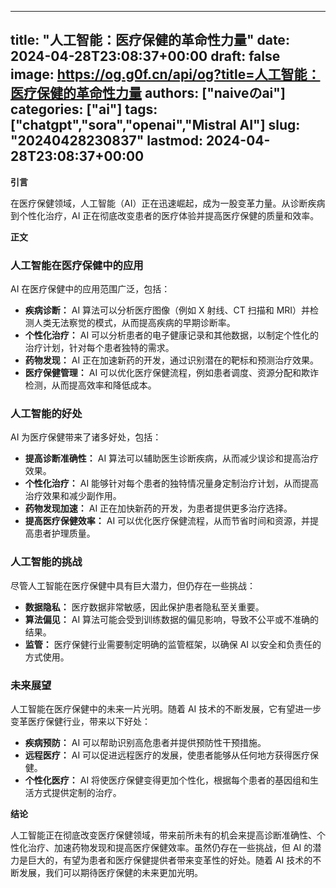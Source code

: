
---
title: "人工智能：医疗保健的革命性力量"
date: 2024-04-28T23:08:37+00:00
draft: false
image: https://og.g0f.cn/api/og?title=人工智能：医疗保健的革命性力量
authors: ["naiveのai"]
categories: ["ai"]
tags: ["chatgpt","sora","openai","Mistral AI"]
slug: "20240428230837"
lastmod: 2024-04-28T23:08:37+00:00
---
**引言**

在医疗保健领域，人工智能（AI）正在迅速崛起，成为一股变革力量。从诊断疾病到个性化治疗，AI 正在彻底改变患者的医疗体验并提高医疗保健的质量和效率。

**正文**

### 人工智能在医疗保健中的应用

AI 在医疗保健中的应用范围广泛，包括：

- **疾病诊断：** AI 算法可以分析医疗图像（例如 X 射线、CT 扫描和 MRI）并检测人类无法察觉的模式，从而提高疾病的早期诊断率。
- **个性化治疗：** AI 可以分析患者的电子健康记录和其他数据，以制定个性化的治疗计划，针对每个患者独特的需求。
- **药物发现：** AI 正在加速新药的开发，通过识别潜在的靶标和预测治疗效果。
- **医疗保健管理：** AI 可以优化医疗保健流程，例如患者调度、资源分配和欺诈检测，从而提高效率和降低成本。

### 人工智能的好处

AI 为医疗保健带来了诸多好处，包括：

- **提高诊断准确性：** AI 算法可以辅助医生诊断疾病，从而减少误诊和提高治疗效果。
- **个性化治疗：** AI 能够针对每个患者的独特情况量身定制治疗计划，从而提高治疗效果和减少副作用。
- **药物发现加速：** AI 正在加快新药的开发，为患者提供更多治疗选择。
- **提高医疗保健效率：** AI 可以优化医疗保健流程，从而节省时间和资源，并提高患者护理质量。

### 人工智能的挑战

尽管人工智能在医疗保健中具有巨大潜力，但仍存在一些挑战：

- **数据隐私：** 医疗数据非常敏感，因此保护患者隐私至关重要。
- **算法偏见：** AI 算法可能会受到训练数据的偏见影响，导致不公平或不准确的结果。
- **监管：** 医疗保健行业需要制定明确的监管框架，以确保 AI 以安全和负责任的方式使用。

### 未来展望

人工智能在医疗保健中的未来一片光明。随着 AI 技术的不断发展，它有望进一步变革医疗保健行业，带来以下好处：

- **疾病预防：** AI 可以帮助识别高危患者并提供预防性干预措施。
- **远程医疗：** AI 可以促进远程医疗的发展，使患者能够从任何地方获得医疗保健。
- **个性化医疗：** AI 将使医疗保健变得更加个性化，根据每个患者的基因组和生活方式提供定制的治疗。

**结论**

人工智能正在彻底改变医疗保健领域，带来前所未有的机会来提高诊断准确性、个性化治疗、加速药物发现和提高医疗保健效率。虽然仍存在一些挑战，但 AI 的潜力是巨大的，有望为患者和医疗保健提供者带来变革性的好处。随着 AI 技术的不断发展，我们可以期待医疗保健的未来更加光明。